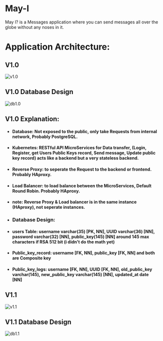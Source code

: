 # May-I
May I? is a Messages application where you can send messages all over the globe without any noses in it.

# Application Architecture:
## V1.0
![v1.0](https://i.imgur.com/UOGj0ic.png)
## V1.0 Database Design
![db1.0](https://i.imgur.com/pLai1X4.png)
## V1.0 Explanation:
- #### Database: Not exposed to the public, only take Requests from internal network, Probably PostgreSQL.
- #### Kubernetes: RESTful API MicroServices for Data transfer, (Login, Register, get Users Public Keys record, Send message, Update public key record) acts like a backend but a very stateless backend.
- #### Reverse Proxy: to seperate the Request to the backend or frontend. Probably HAproxy.
- #### Load Balancer: to load balance between the MicroServices, Default Round Robin. Probably HAproxy.
- #### note: Reverse Proxy & Load balancer is in the same instance (HAproxy), not seperate instances.
- ### Database Design:
- #### users Table: username varchar(35) [PK, NN], UUID varchar(36) [NN], password varchar(32) [NN], public_key(145) [NN] around 145 max characters if RSA 512 bit (i didn't do the math yet)
- #### Public_key_record: username [FK, NN], public_key [FK, NN] and both are Composite key
- #### Public_key_logs: username [FK, NN], UUID [FK, NN], old_public_key varchar(145), new_public_key varchar(145) [NN], updated_at date [NN]

## V1.1
![v1.1](https://i.imgur.com/ebKOgzs.png)
## V1.1 Database Design
![db1.1](https://i.imgur.com/Ifp05tK.png)
